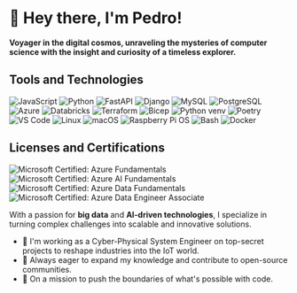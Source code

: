 # 👋 Hey there, I'm Pedro!

**Voyager in the digital cosmos, unraveling the mysteries of computer science with the insight and curiosity of a timeless explorer.**

## Tools and Technologies

![JavaScript](https://img.shields.io/badge/Code-JavaScript-informational?style=flat&logo=javascript&color=F7DF1E)
![Python](https://img.shields.io/badge/Code-Python-informational?style=flat&logo=python&color=3776AB)
![FastAPI](https://img.shields.io/badge/Framework-FastAPI-informational?style=flat&logo=fastapi&color=009688)
![Django](https://img.shields.io/badge/Framework-Django-informational?style=flat&logo=django&color=092E20)
![MySQL](https://img.shields.io/badge/Database-MySQL-informational?style=flat&logo=mysql&color=4479A1)
![PostgreSQL](https://img.shields.io/badge/Database-PostgreSQL-informational?style=flat&logo=postgresql&color=336791)
![Azure](https://img.shields.io/badge/Cloud-Azure-informational?style=flat&logo=microsoft-azure&color=0078D4)
![Databricks](https://img.shields.io/badge/Platform-Databricks-informational?style=flat&logo=databricks&color=FF3621)
![Terraform](https://img.shields.io/badge/IaC-Terraform-informational?style=flat&logo=terraform&color=623CE4)
![Bicep](https://img.shields.io/badge/IaC-Bicep-informational?style=flat&logo=microsoft-azure&color=9B5DE5)
![Python venv](https://img.shields.io/badge/Environment-Python%20venv-informational?style=flat&logo=python&color=3776AB)
![Poetry](https://img.shields.io/badge/Package%20Manager-Poetry-informational?style=flat&logo=poetry&color=60A5FA)
![VS Code](https://img.shields.io/badge/Editor-Visual%20Studio%20Code-informational?style=flat&logo=visual-studio-code&color=007ACC)
![Linux](https://img.shields.io/badge/System-Linux-informational?style=flat&logo=linux&color=FCC624)
![macOS](https://img.shields.io/badge/System-macOS-informational?style=flat&logo=apple&color=000000)
![Raspberry Pi OS](https://img.shields.io/badge/System-Raspberry%20Pi%20OS-informational?style=flat&logo=raspberry-pi&color=A22846)
![Bash](https://img.shields.io/badge/Shell-Bash-informational?style=flat&logo=gnu-bash&color=4EAA25)
![Docker](https://img.shields.io/badge/Container-Docker-informational?style=flat&logo=docker&color=2496ED)

## Licenses and Certifications

![Microsoft Certified: Azure Fundamentals](https://img.shields.io/badge/Certification-Microsoft%20Certified%3A%20Azure%20Fundamentals-blue?logo=microsoft-azure)
![Microsoft Certified: Azure AI Fundamentals](https://img.shields.io/badge/Certification-Microsoft%20Certified%3A%20Azure%20AI%20Fundamentals-blue?logo=microsoft-azure)
![Microsoft Certified: Azure Data Fundamentals](https://img.shields.io/badge/Certification-Microsoft%20Certified%3A%20Azure%20Data%20Fundamentals-blue?logo=microsoft-azure)
![Microsoft Certified: Azure Data Engineer Associate](https://img.shields.io/badge/Certification-Microsoft%20Certified%3A%20Azure%20Data%20Engineer%20Associate-blue?logo=microsoft-azure)


With a passion for **big data** and **AI-driven technologies**, I specialize in turning complex challenges into scalable and innovative solutions.

- 🔭 I'm working as a Cyber-Physical System Engineer on top-secret projects to reshape industries into the IoT world.
- 🌱 Always eager to expand my knowledge and contribute to open-source communities.
- 🚀 On a mission to push the boundaries of what's possible with code.
